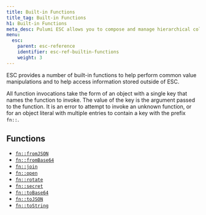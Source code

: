 ```yaml
---
title: Built-in Functions
title_tag: Built-in Functions
h1: Built-in Functions
meta_desc: Pulumi ESC allows you to compose and manage hierarchical collections of configuration and secrets and consume them in various ways.
menu:
  esc:
    parent: esc-reference
    identifier: esc-ref-builtin-functions
    weight: 3
---
```


ESC provides a number of built-in functions to help perform common value manipulations and to help access information stored outside of ESC.

All function invocations take the form of an object with a single key that names the function to invoke. The value of the key is the argument passed to the function. It is an error to attempt to invoke an unknown function, or for an object literal with multiple entries to contain a key with the prefix `fn::`.

## Functions

- [`fn::fromJSON`](/docs/esc/reference/builtin-functions/fn-from-json)
- [`fn::fromBase64`](/docs/esc/reference/builtin-functions/fn-from-base64)
- [`fn::join`](/docs/esc/reference/builtin-functions/fn-join)
- [`fn::open`](/docs/esc/reference/builtin-functions/fn-open)
- [`fn::rotate`](/docs/esc/reference/builtin-functions/fn-rotate)
- [`fn::secret`](/docs/esc/reference/builtin-functions/fn-secret)
- [`fn::toBase64`](/docs/esc/reference/builtin-functions/fn-to-base64)
- [`fn::toJSON`](/docs/esc/reference/builtin-functions/fn-to-json)
- [`fn::toString`](/docs/esc/reference/builtin-functions/fn-to-string)
